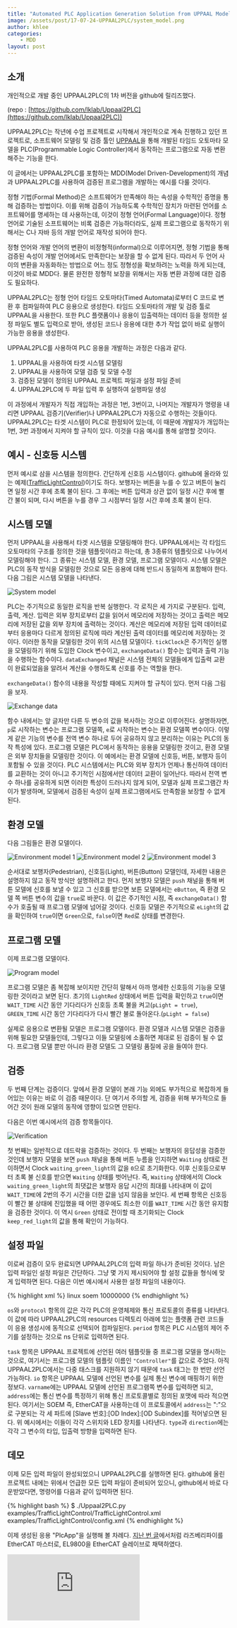 ```yaml
---
title: "Automated PLC Application Generation Solution from UPPAAL Model : UPPAAL2PLC"
image: /assets/post/17-07-24-UPPAAL2PLC/system_model.png
author: khlee
categories:
    - MDD
layout: post
---
```


## 소개

개인적으로 개발 중인 UPPAAL2PLC의 1차 버전을 github에 릴리즈했다.

(repo : [https://github.com/lklab/Uppaal2PLC](https://github.com/lklab/Uppaal2PLC))

UPPAAL2PLC는 작년에 수업 프로젝트로 시작해서 개인적으로 계속 진행하고 있던 프로젝트로, 소프트웨어 모델링 및 검증 툴인 [UPPAAL](https://uppaal.org/)을 통해 개발된 타임드 오토마타 모델을 PLC(Programmable Logic Controller)에서 동작하는 프로그램으로 자동 변환해주는 기능을 한다.

이 글에서는 UPPAAL2PLC를 포함하는 MDD(Model Driven-Development)의 개념과 UPPAAL2PLC를 사용하여 검증된 프로그램을 개발하는 예시를 다룰 것이다.

정형 기법(Formal Method)은 소프트웨어가 만족해야 하는 속성을 수학적인 증명을 통해 검증하는 방법이다. 이를 위해 검증이 가능하도록 수학적인 장치가 마련된 언어를 소프트웨어를 명세하는 데 사용하는데, 이것이 정형 언어(Formal Language)이다. 정형 언어로 기술된 소프트웨어는 비록 검증은 가능하더라도, 실제 프로그램으로 동작하기 위해서는 C나 자바 등의 개발 언어로 재작성 되어야 한다.

정형 언어와 개발 언어의 변환이 비정형적(informal)으로 이루어지면, 정형 기법을 통해 검증된 속성이 개발 언어에서도 만족한다는 보장을 할 수 없게 된다. 따라서 두 언어 사이의 변환을 자동화하는 방법으로 어느 정도 정형성을 확보하려는 노력을 하게 되는데, 이것이 바로 MDD다. 물론 완전한 정형적 보장을 위해서는 자동 변환 과정에 대한 검증도 필요하다.

UPPAAL2PLC는 정형 언어 타임드 오토마타(Timed Automata)로부터 C 코드로 변환 후 컴파일하여 PLC 응용으로 생성한다. 타임드 오토마타의 개발 및 검증 툴로 UPPAAL을 사용한다. 또한 PLC 플랫폼이나 응용이 입출력하는 데이터 등을 정의한 설정 파일도 별도 입력으로 받아, 생성된 코드나 응용에 대한 추가 작업 없이 바로 실행이 가능한 응용을 생성한다.

UPPAAL2PLC를 사용하여 PLC 응용을 개발하는 과정은 다음과 같다.
1. UPPAAL을 사용하여 타겟 시스템 모델링
2. UPPAAL을 사용하여 모델 검증 및 모델 수정
3. 검증된 모델이 정의된 UPPAAL 프로젝트 파일과 설정 파일 준비
4. UPPAAL2PLC에 두 파일 입력 후 실행하여 실행파일 생성

이 과정에서 개발자가 직접 개입하는 과정은 1번, 3번이고, 나머지는 개발자가 명령을 내리면 UPPAAL 검증기(Verifier)나 UPPAAL2PLC가 자동으로 수행하는 것들이다.
UPPAAL2PLC는 타겟 시스템이 PLC로 한정되어 있는데, 이 때문에 개발자가 개입하는 1번, 3번 과정에서 지켜야 할 규칙이 있다. 이것을 다음 예시를 통해 설명할 것이다.

## 예시 - 신호등 시스템

먼저 예시로 삼을 시스템을 정의한다. 간단하게 신호등 시스템이다. github에 올라와 있는 예제([TrafficLightControl](https://github.com/lklab/Uppaal2PLC/tree/master/examples/TrafficLightControl))이기도 하다.
보행자는 버튼을 누를 수 있고 버튼이 눌리면 일정 시간 후에 초록 불이 된다. 그 후에는 버튼 입력과 상관 없이 일정 시간 후에 빨간 불이 되며, 다시 버튼을 누를 경우 그 시점부터 일정 시간 후에 초록 불이 된다.

## 시스템 모델

먼저 UPPAAL을 사용해서 타겟 시스템을 모델링해야 한다. UPPAAL에서는 각 타임드 오토마타의 구조를 정의한 것을 템플릿이라고 하는데, 총 3종류의 템플릿으로 나누어서 모델링해야 한다. 그 종류는 시스템 모델, 환경 모델, 프로그램 모델이다. 시스템 모델은 PLC의 동작 방식을 모델링한 것으로 모든 응용에 대해 반드시 동일하게 포함해야 한다. 다음 그림은 시스템 모델을 나타낸다.

![System model]({{site.suburl}}/assets/post/17-07-24-UPPAAL2PLC/system_model.png)

PLC는 주기적으로 동일한 로직을 반복 실행한다. 각 로직은 세 가지로 구분된다. 입력, 출력, 계산. 입력은 외부 장치로부터 값을 읽어서 메모리에 저장하는 것이고 출력은 메모리에 저장된 값을 외부 장치에 출력하는 것이다. 계산은 메모리에 저장된 입력 데이터로부터 응용마다 다르게 정의된 로직에 따라 계산된 출력 데이터를 메모리에 저장하는 것이다. 이러한 동작을 모델링한 것이 위의 시스템 모델이다. `tickClock`은 주기적인 실행을 모델링하기 위해 도입한 Clock 변수이고, `exchangeData()` 함수는 입력과 출력 기능을 수행하는 함수이다. `dataExchanged` 채널은 시스템 전체의 모델들에게 입출력 교환이 완료되었음을 알려서 계산을 수행하도록 신호를 주는 역할을 한다.

`exchangeData()` 함수의 내용을 작성할 때에도 지켜야 할 규칙이 있다. 먼저 다음 그림을 보자.

![Exchange data]({{site.suburl}}/assets/post/17-07-24-UPPAAL2PLC/exchange_data.png)

함수 내에서는 앞 글자만 다른 두 변수의 값을 복사하는 것으로 이루어진다. 설명하자면, `p`로 시작하는 변수는 프로그램 모델쪽, `e`로 시작하는 변수는 환경 모델쪽 변수이다. 이렇게 같은 기능의 변수를 전역 변수 하나로 두어 공유하지 않고 분리하는 이유는 PLC의 동작 특성에 있다. 프로그램 모델은 PLC에서 동작하는 응용을 모델링한 것이고, 환경 모델은 외부 장치들을 모델링한 것이다. 이 예에서는 환경 모델에 신호등, 버튼, 보행자 등이 포함될 수 있을 것이다. PLC 시스템에서는 PLC와 외부 장치가 언제나 통신하여 데이터를 교환하는 것이 아니고 주기적인 시점에서만 데이터 교환이 일어난다. 따라서 전역 변수 하나를 공유하게 되면 이러한 특성이 드러나지 않게 되어, 모델과 실제 프로그램간 차이가 발생하며, 모델에서 검증된 속성이 실제 프로그램에서도 만족함을 보장할 수 없게 된다.

## 환경 모델

다음 그림들은 환경 모델이다.

![Environment model 1]({{site.suburl}}/assets/post/17-07-24-UPPAAL2PLC/env_model_1.png)
![Environment model 2]({{site.suburl}}/assets/post/17-07-24-UPPAAL2PLC/env_model_2.png)
![Environment model 3]({{site.suburl}}/assets/post/17-07-24-UPPAAL2PLC/env_model_3.png)

순서대로 보행자(Pedestrian), 신호등(Light), 버튼(Button) 모델인데, 자세한 내용은 설명하지 않고 동작 방식만 설명하려고 한다. 먼저 보행자 모델은 `push` 채널을 통해 버튼 모델에 신호를 보낼 수 있고 그 신호를 받으면 보튼 모델에서는 `eButton`, 즉 환경 모델 쪽 버튼 변수의 값을 `true`로 바꾼다. 이 값은 주기적인 시점, 즉 `exchangeData()` 함수가 호출될 때 프로그램 모델에 넘어갈 것이다. 신호등 모델은 주기적으로 `eLight`의 값을 확인하여 `true`이면 `Green`으로, `false`이면 `Red`로 상태를 변경한다.

## 프로그램 모델

이제 프로그램 모델이다.

![Program model]({{site.suburl}}/assets/post/17-07-24-UPPAAL2PLC/program_model.png)

프로그램 모델은 좀 복잡해 보이지만 간단히 말해서 아까 명세한 신호등의 기능을 모델링한 것이라고 보면 된다. 초기의 `LightRed` 상태에서 버튼 입력을 확인하고 `true`이면 `WAIT_TIME` 시간 동안 기다리다가 신호등 초록 불을 켜고(`pLight = true`), `GREEN_TIME` 시간 동안 기다리다가 다시 빨간 불로 돌아온다.(`pLight = false`)

실제로 응용으로 변환될 모델은 프로그램 모델이다. 환경 모델과 시스템 모델은 검증을 위해 필요한 모델들인데, 그렇다고 이들 모델링에 소홀하면 제대로 된 검증이 될 수 없다.
프로그램 모델 뿐만 아니라 환경 모델도 그 모델링 품질에 공을 들여야 한다.

## 검증

두 번째 단계는 검증이다.
앞에서 환경 모델이 본래 기능 외에도 부가적으로 복잡하게 들어있는 이유는 바로 이 검증 때문이다. 단 여기서 주의할 게, 검증을 위해 부가적으로 들어간 것이 원래 모델의 동작에 영향이 있으면 안된다.

다음은 이번 예시에서의 검증 항목들이다.

![Verification]({{site.suburl}}/assets/post/17-07-24-UPPAAL2PLC/verification.png)

첫 번째는 일반적으로 데드락을 검증하는 것이다.
두 번째는 보행자의 응답성을 검증한 것인데 보행자 모델을 보면 `push` 채널을 통해 버튼 누름을 인지하면 `Waiting` 상태로 전이하면서 Clock `waiting_green_light`의 값을 `0`으로 초기화한다. 이후 신호등으로부터 초록 불 신호를 받으면 `Waiting` 상태를 벗어난다. 즉, `Waiting` 상태에서의 Clock `waiting_green_light`의 최댓값은 보행자 응답 시간의 최대를 나타내며 이 값이 `WAIT_TIME`에 2번의 주기 시간을 더한 값을 넘지 않음을 보인다.
세 번째 항목은 신호등이 빨간 불 상태에 진입했을 때 어떤 경우에도 최소한 이를 `WAIT_TIME` 시간 동안 유지함을 검증한 것이다. 이 역시 `Green` 상태로 전이할 때 초기화되는 Clock `keep_red_light`의 값을 통해 확인이 가능하다.

## 설정 파일

이로써 검증이 모두 완료되면 UPPAAL2PLC의 입력 파일 하나가 준비된 것이다. 남은 입력 파일인 설정 파일은 간단하다. 그냥 몇 가지 제시되어야 할 설정 값들을 형식에 맞게 입력하면 된다.
다음은 이번 예시에서 사용한 설정 파일의 내용이다.

{% highlight xml %}
<platform>
    <os>linux</os>
    <protocol>soem</protocol>
    <period>10000000</period>
</platform>
<configuration>
    <task type="Controller" />
    <io varname="pButton" address="1:0x6000:0x1" type="bool" direction="in" />
    <io varname="pLight" address="1:0x7010:0x1" type="bool" direction="out" />
</configuration>
{% endhighlight %}

`os`와 `protocol` 항목의 값은 각각 PLC의 운영체제와 통신 프로토콜의 종류를 나타낸다. 이 값에 따라 UPPAAL2PLC의 resources 디렉토리 아래에 있는 플랫폼 관련 코드들이 응용 생성시에 동적으로 선택되어 컴파일된다.
`period` 항목은 PLC 시스템의 제어 주기를 설정하는 것으로 ns 단위로 입력하면 된다.

`task` 항목은 UPPAAL 프로젝트에 선언된 여러 템플릿들 중 프로그램 모델을 명시하는 것으로, 여기서는 프로그램 모델의 템플릿 이름인 `"Controller"`를 값으로 주었다. 아직 UPPAAL2PLC에서는 다중 태스크를 지원하지 않기 때문에 `task` 태그는 한 번만 선언 가능하다.
`io` 항목은 UPPAAL 모델에 선언된 변수를 실제 통신 변수에 매핑하기 위한 정보다. `varname`에는 UPPAAL 모델에 선언된 프로그램쪽 변수를 입력하면 되고, `address`에는 통신 변수를 특정하기 위해 통신 프로토콜별로 정의된 포맷에 따라 적으면 된다. 여기서는 SOEM 즉, EtherCAT을 사용하는데 이 프로토콜에서 `address`는 ":"으로 구분되는 각 세 파트에 [Slave 번호]:[OD Index]:[OD Subindex]를 적어넣으면 된다. 위 예시에서는 이들이 각각 스위치와 LED 장치를 나타낸다. `type`과 `direction`에는 각각 그 변수의 타입, 입출력 방향을 입력하면 된다.

## 데모

이제 모든 입력 파일이 완성되었으니 UPPAAL2PLC를 실행하면 된다. github에 올린 프로젝트 내에는 위에서 언급한 모든 입력 파일이 준비되어 있으니, github에서 바로 다운받았다면, 명령어를 다음과 같이 입력하면 된다.

{% highlight bash %}
$ ./Uppaal2PLC.py examples/TrafficLightControl/TrafficLightControl.xml examples/TrafficLightControl/config.xml
{% endhighlight %}

이제 생성된 응용 "PlcApp"을 실행해 볼 차례다.
[지난 번 글](https://lklab.github.io/blog/blog/Raspberry-Pi-EtherCAT/)에서처럼 라즈베리파이를 EtherCAT 마스터로, EL9800을 EtherCAT 슬레이브로 채택하였다.

<iframe class="video" src="https://www.youtube.com/embed/4VELOOvaF1w" allowfullscreen frameborder="0"></iframe>
